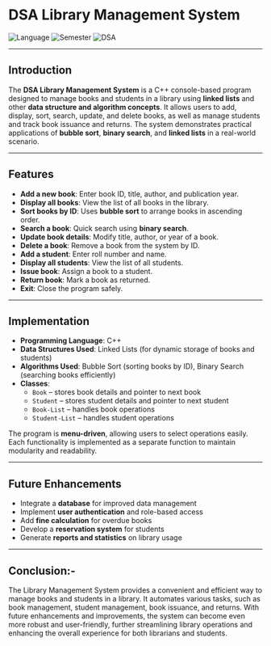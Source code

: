 # DSA Library Management System

![Language](https://img.shields.io/badge/Language-C++-blue)
![Semester](https://img.shields.io/badge/Semester-3rd-orange)
![DSA](https://img.shields.io/badge/Concepts-DSA-yellow)

---

## Introduction
The **DSA Library Management System** is a C++ console-based program designed to manage books and students in a library using **linked lists** and other **data structure and algorithm concepts**. It allows users to add, display, sort, search, update, and delete books, as well as manage students and track book issuance and returns. The system demonstrates practical applications of **bubble sort**, **binary search**, and **linked lists** in a real-world scenario.

---

## Features
- **Add a new book**: Enter book ID, title, author, and publication year.  
- **Display all books**: View the list of all books in the library.  
- **Sort books by ID**: Uses **bubble sort** to arrange books in ascending order.  
- **Search a book**: Quick search using **binary search**.  
- **Update book details**: Modify title, author, or year of a book.  
- **Delete a book**: Remove a book from the system by ID.  
- **Add a student**: Enter roll number and name.  
- **Display all students**: View the list of all students.  
- **Issue book**: Assign a book to a student.  
- **Return book**: Mark a book as returned.  
- **Exit**: Close the program safely.

---

## Implementation
- **Programming Language**: C++  
- **Data Structures Used**: Linked Lists (for dynamic storage of books and students)  
- **Algorithms Used**: Bubble Sort (sorting books by ID), Binary Search (searching books efficiently)  
- **Classes**:  
  - `Book` – stores book details and pointer to next book  
  - `Student` – stores student details and pointer to next student  
  - `Book-List` – handles book operations  
  - `Student-List` – handles student operations  

The program is **menu-driven**, allowing users to select operations easily. Each functionality is implemented as a separate function to maintain modularity and readability.

---

## Future Enhancements
- Integrate a **database** for improved data management  
- Implement **user authentication** and role-based access  
- Add **fine calculation** for overdue books  
- Develop a **reservation system** for students  
- Generate **reports and statistics** on library usage  

---

## Conclusion:-
The Library Management System provides a convenient and efficient way to manage books and students in a library. It automates various tasks, such as book management, student management, book issuance, and returns. With future enhancements and improvements, the system can become even more robust and user-friendly, further streamlining library operations and enhancing the overall experience for both librarians and students.
